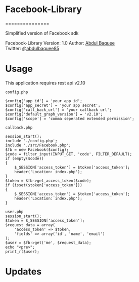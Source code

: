 # Facebook-Library
===============

Simplified version of Facebook sdk

Facebook-Library
Version: 1.0
Author: [Abdul Baquee](http://www.webgrapple.com/)  
Twitter: [@abdulbaquee85](http://www.twitter.com/abdulbaquee85)

Usage
===============
This application requires rest api v2.10
```
config.php

$config['app_id'] = 'your app id';
$config['app_secret'] = 'your app secret';
$config['call_back_url'] = 'your callback url';
$config['default_graph_version'] = 'v2.10';
$config['scope'] = 'comma seperated extended permission';
```

```
callback.php

session_start();
include './config.php';
include './src/Facebook.php';
$fb = new Facebook($config);
$code = filter_input(INPUT_GET, 'code', FILTER_DEFAULT);
if (empty($code))
{
    $_SESSION['access_token'] = $token['access_token'];
    header('Location: index.php');
}
$token = $fb->get_access_token($code);
if (isset($token['access_token']))
{
    $_SESSION['access_token'] = $token['access_token'];
    header('Location: index.php');
}
```

```
user.php
session_start();
$token = $_SESSION['access_token'];
$request_data = array(
    'access_token' => $token,
    'fields' => array('id', 'name', 'email')
);
$user = $fb->get('me', $request_data);
echo "<pre>";
print_r($user);
```

Updates
===============

